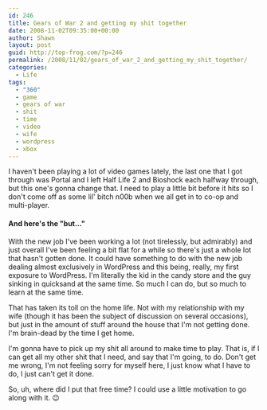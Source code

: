 ```yaml
---
id: 246
title: Gears of War 2 and getting my shit together
date: 2008-11-02T09:35:00+00:00
author: Shawn
layout: post
guid: http://top-frog.com/?p=246
permalink: /2008/11/02/gears_of_war_2_and_getting_my_shit_together/
categories:
  - Life
tags:
  - "360"
  - game
  - gears of war
  - shit
  - time
  - video
  - wife
  - wordpress
  - xbox
---
```

I haven't been playing a lot of video games lately, the last one that I got through was Portal and I left Half Life 2 and Bioshock each halfway through, but this one's gonna change that. I need to play a little bit before it hits so I don't come off as some lil' bitch n00b when we all get in to co-op and multi-player. 

#### And here's the "but…"

With the new job I've been working a lot (not tirelessly, but admirably) and just overall I've been feeling a bit flat for a while so there's just a whole lot that hasn't gotten done. It could have something to do with the new job dealing almost exclusively in WordPress and this being, really, my first exposure to WordPress. I'm literally the kid in the candy store and the guy sinking in quicksand at the same time. So much I can do, but so much to learn at the same time.

That has taken its toll on the home life. Not with my relationship with my wife (though it has been the subject of discussion on several occasions), but just in the amount of stuff around the house that I'm not getting done. I'm brain-dead by the time I get home.

I'm gonna have to pick up my shit all around to make time to play. That is, if I can get all my other shit that I need, and say that I'm going, to do. Don't get me wrong, I'm not feeling sorry for myself here, I just know what I have to do, I just can't get it done.

So, uh, where did I put that free time? I could use a little motivation to go along with it. 😉